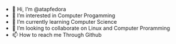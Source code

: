 - 👋 Hi, I’m @atapfedora
- 👀 I’m interested in Computer Progamming
- 🌱 I’m currently learning Computer Science
- 💞️ I’m looking to collaborate on Linux and Computer Proramming
- 📫 How to reach me Through Github

<!---
atapfedora/atapfedora is a ✨ special ✨ repository because its `README.md` (this file) appears on your GitHub profile.
You can click the Preview link to take a look at your changes.
--->
